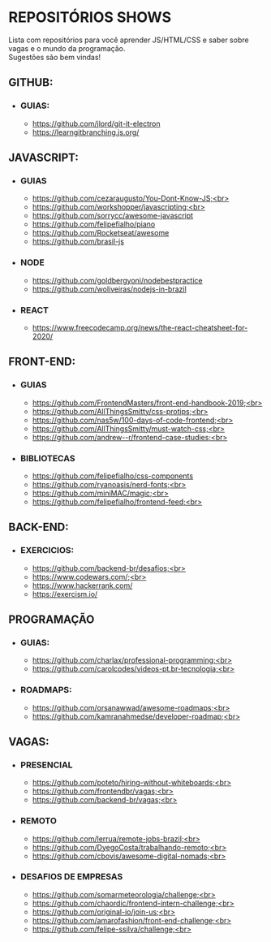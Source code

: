 

# REPOSITÓRIOS SHOWS

Lista com repositórios para você aprender JS/HTML/CSS e saber sobre vagas e o mundo da programação.<br>
Sugestões são bem vindas!

## GITHUB:
  * ### GUIAS:
    * https://github.com/jlord/git-it-electron<br>
    * https://learngitbranching.js.org/<br>

## JAVASCRIPT:
  * ### GUIAS
    * https://github.com/cezaraugusto/You-Dont-Know-JS;<br>
    * https://github.com/workshopper/javascripting;<br>
    * https://github.com/sorrycc/awesome-javascript<br>
    * https://github.com/felipefialho/piano<br>
    * https://github.com/Rocketseat/awesome<br>
    * https://github.com/brasil-js<br>

  * ### NODE
    * https://github.com/goldbergyoni/nodebestpractice<br>
    * https://github.com/woliveiras/nodejs-in-brazil<br>

  * ### REACT
    * https://www.freecodecamp.org/news/the-react-cheatsheet-for-2020/<br>

## FRONT-END:
  * ### GUIAS
    * https://github.com/FrontendMasters/front-end-handbook-2019;<br>
    * https://github.com/AllThingsSmitty/css-protips;<br>
    * https://github.com/nas5w/100-days-of-code-frontend;<br>
    * https://github.com/AllThingsSmitty/must-watch-css;<br>
    * https://github.com/andrew--r/frontend-case-studies;<br>

  * ### BIBLIOTECAS
    * https://github.com/felipefialho/css-components<br>
    * https://github.com/ryanoasis/nerd-fonts;<br>
    * https://github.com/miniMAC/magic;<br>
    * https://github.com/felipefialho/frontend-feed;<br>

## BACK-END:
  * ### EXERCICIOS:
    * https://github.com/backend-br/desafios;<br>
    * https://www.codewars.com/;<br>
    * https://www.hackerrank.com/<br>
    * https://exercism.io/<br>

## PROGRAMAÇÃO
  * ### GUIAS:
    * https://github.com/charlax/professional-programming;<br>
    * https://github.com/carolcodes/videos-pt.br-tecnologia;<br>

  * ### ROADMAPS:
    * https://github.com/orsanawwad/awesome-roadmaps;<br>
    * https://github.com/kamranahmedse/developer-roadmap;<br>

## VAGAS:<br>
  * ### PRESENCIAL
    * https://github.com/poteto/hiring-without-whiteboards;<br>
    * https://github.com/frontendbr/vagas;<br>
    * https://github.com/backend-br/vagas;<br>
  * ### REMOTO
    * https://github.com/lerrua/remote-jobs-brazil;<br>
    * https://github.com/DyegoCosta/trabalhando-remoto;<br>
    * https://github.com/cbovis/awesome-digital-nomads;<br>
  * ### DESAFIOS DE EMPRESAS
    * https://github.com/somarmeteorologia/challenge;<br>
    * https://github.com/chaordic/frontend-intern-challenge;<br>
    * https://github.com/original-io/join-us;<br>
    * https://github.com/amarofashion/front-end-challenge;<br>
    * https://github.com/felipe-ssilva/challenge;<br>

